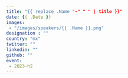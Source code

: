 ```yaml
---
title: "{{ replace .Name "-" " " | title }}"
date: {{ .Date }}
images: 
 - "/images/speakers/{{ .Name }}.png"
designation : ""
country: "mx"
twitter: ""
linkedin: ""
github: ""
event: 
 - 2023-h2
---
```


